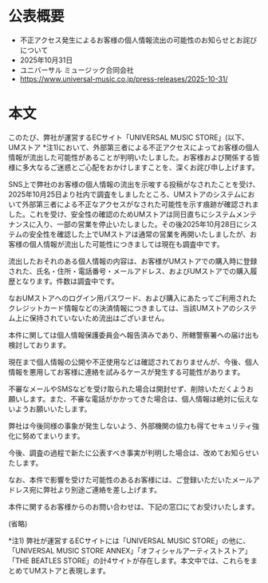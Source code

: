 # 公表概要
- 不正アクセス発生によるお客様の個人情報流出の可能性のお知らせとお詫びについて
- 2025年10月31日
- ユニバーサル ミュージック合同会社
- https://www.universal-music.co.jp/press-releases/2025-10-31/

# 本文
このたび、弊社が運営するECサイト「UNIVERSAL MUSIC STORE」(以下、UMストア *注1)において、外部第三者による不正アクセスによってお客様の個人情報が流出した可能性があることが判明いたしました。お客様および関係する皆様に多大なるご迷惑とご心配をおかけしますことを、深くお詫び申し上げます。

SNS上で弊社のお客様の個人情報の流出を示唆する投稿がなされたことを受け、2025年10月25日より社内で調査をしましたところ、UMストアのシステムにおいて外部第三者による不正なアクセスがなされた可能性を示す痕跡が確認されました。これを受け、安全性の確認のためUMストアは同日直ちにシステムメンテナンスに入り、一部の営業を停止いたしました。その後2025年10月28日にシステムの安全性を確認した上でUMストアは通常の営業を再開いたしましたが、お客様の個人情報が流出した可能性につきましては現在も調査中です。

流出したおそれのある個人情報の内容は、お客様がUMストアでの購入時に登録された、氏名・住所・電話番号・メールアドレス、およびUMストアでの購入履歴となります。件数は調査中です。

なおUMストアへのログイン用パスワード、および購入にあたってご利用されたクレジットカード情報などの決済情報につきましては、当該UMストアのシステム上に保持されていないため流出はございません。


本件に関しては個人情報保護委員会へ報告済みであり、所轄警察署への届け出も検討しております。

現在まで個人情報の公開や不正使用などは確認されておりませんが、今後、個人情報を悪用してお客様に連絡を試みるケースが発生する可能性があります。

不審なメールやSMSなどを受け取られた場合は開封せず、削除いただくようお願いします。また、不審な電話がかかってきた場合は、個人情報は絶対に伝えないようお願いいたします。

弊社は今後同様の事象が発生しないよう、外部機関の協力も得てセキュリティ強化に努めてまいります。

今後、調査の過程で新たに公表すべき事実が判明した場合は、改めてお知らせいたします。

なお、本件で影響を受けた可能性のあるお客様には、ご登録いただいたメールアドレス宛に弊社より別途ご連絡を差し上げます。

本件に関するお客様からのお問い合わせは、下記の窓口にてお受けいたします。

(省略)

*注1) 弊社が運営するECサイトには「UNIVERSAL MUSIC STORE」の他に、「UNIVERSAL MUSIC STORE ANNEX」「オフィシャルアーティストストア」「THE BEATLES STORE」の計4サイトが存在します。本文中では、これらをまとめてUMストアと表現します。
